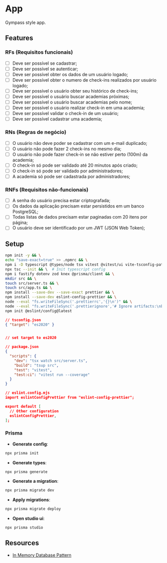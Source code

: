 # App

Gympass style app.

## Features

### RFs (Requisitos funcionais)

- [ ] Deve ser possível se cadastrar;
- [ ] Deve ser possível se autenticar;
- [ ] Deve ser possível obter os dados de um usuário logado;
- [ ] Deve ser possível obter o numero de check-ins realizados por usuário logado;
- [ ] Deve ser possível o usuário obter seu histórico de check-ins;
- [ ] Deve ser possível o usuário buscar academias próximas;
- [ ] Deve ser possível o usuário buscar academias pelo nome;
- [ ] Deve ser possível o usuário realizar check-in em uma academia;
- [ ] Deve ser possível validar o check-in de um usuário;
- [ ] Deve ser possível cadastrar uma academia;

### RNs (Regras de negócio)

- [ ] O usuário não deve poder se cadastrar com um e-mail duplicado;
- [ ] O usuário não pode fazer 2 check-ins no mesmo dia;
- [ ] O usuário não pode fazer check-in se não estiver perto (100m) da academia;
- [ ] O check-in só pode ser validado até 20 minutos após criado;
- [ ] O check-in só pode ser validado por administradores;
- [ ] A academia só pode ser cadastrada por administradores;

### RNFs (Requisitos não-funcionais)

- [ ] A senha do usuário precisa estar criptografada;
- [ ] Os dados da aplicação precisam estar persistidos em um banco PostgreSQL;
- [ ] Todas listas de dados precisam estar paginadas com 20 itens por página;
- [ ] O usuário deve ser identificado por um JWT (JSON Web Token);

## Setup

```sh
npm init -y && \
echo "save-exact=true" >> .npmrc && \
npm i -D typescript @types/node tsx vitest @vitest/ui vite-tsconfig-paths @vitest/coverage-v8 supertest @types/supertest tsup prisma && \
npx tsc --init && \  # Init typescript config
npm i fastify dotenv zod knex @prisma/client && \
mkdir src && \
touch src/server.ts && \
touch src/app.ts && \
npm install --save-dev --save-exact prettier && \
npm install --save-dev eslint-config-prettier && \
node --eval "fs.writeFileSync('.prettierrc','{}\n')" && \
node --eval "fs.writeFileSync('.prettierignore','# Ignore artifacts:\nbuild\ncoverage\n')" && \
npm init @eslint/config@latest
```

```json
// tsconfig.json
{ "target": "es2020" }


// set target to es2020
```

```json
// package.json
{
  "scripts": {
    "dev": "tsx watch src/server.ts",
    "build": "tsup src",
    "test": "vitest",
    "test:ci": "vitest run --coverage"
  }
}
```

```json
// eslint.config.mjs
import eslintConfigPrettier from "eslint-config-prettier";

export default [
  // Other configuration
  eslintConfigPrettier,
];
```

### Prisma

- **Generate config**:

```sh
npx prisma init
```

- **Generate types**:

```sh
npx prisma generate
```

- **Generate a migration**:

```sh
npx prisma migrate dev
```

- **Apply migrations**:

```sh
npx prisma migrate deploy
```

- **Open studio ui**:

```sh
npx prisma studio
```

## Resources

- [In Memory Database Pattern](https://martinfowler.com/bliki/InMemoryTestDatabase.html)
